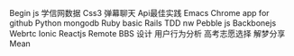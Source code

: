 Begin js 
学信网数据 
Css3 
弹幕聊天 
Api最佳实践 
Emacs 
Chrome app for github 
Python mongodb 
Ruby basic 
Rails TDD 
nw 
Pebble js 
Backbonejs 
Webrtc 
Ionic 
Reactjs 
Remote BBS 设计 
用户行为分析 
高考志愿选择 
解梦分享 
Mean 
